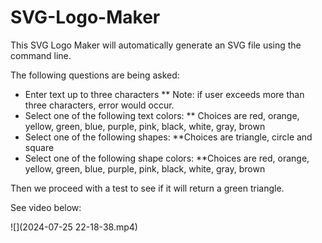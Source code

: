 # SVG-Logo-Maker

This SVG Logo Maker will automatically generate an SVG file using the command line.

The following questions are being asked:
* Enter text up to three characters
** Note: if user exceeds more than three characters, error would occur.
* Select one of the following text colors:
** Choices are red, orange, yellow, green, blue, purple, pink, black, white, gray, brown
* Select one of the following shapes:
**Choices are triangle, circle and square
* Select one of the following shape colors:
**Choices are red, orange, yellow, green, blue, purple, pink, black, white, gray, brown

Then we proceed with a test to see if it will return a green triangle.

See video below:

![](2024-07-25 22-18-38.mp4)

